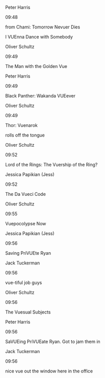 Peter Harris

09:48

from Chami: Tomorrow Nevuer Dies

I VUEnna Dance with Somebody

Oliver Schultz

09:49

The Man with the Golden Vue

Peter Harris

09:49

Black Panther: Wakanda VUEever

Oliver Schultz

09:49

Thor: Vuenarok

rolls off the tongue

Oliver Schultz

09:52

Lord of the Rings: The Vuership of the Ring?

Jessica Papikian (Jess)

09:52

The Da Vueci Code

Oliver Schultz

09:55

Vuepocolypse Now

Jessica Papikian (Jess)

09:56

Saving PriVUEte Ryan

Jack Tuckerman

09:56

vue-tiful job guys

Oliver Schultz

09:56

The Vuesual Subjects

Peter Harris

09:56

SaVUEing PriVUEate Ryan. Got to jam them in

Jack Tuckerman

09:56

nice vue out the window here in the office